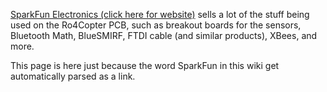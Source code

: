 [SparkFun Electronics (click here for website)](http://sparkfun.com/) sells a lot of the stuff being used on the Ro4Copter PCB, such as breakout boards for the sensors, Bluetooth Math, BlueSMIRF, FTDI cable (and similar products), XBees, and more.

This page is here just because the word SparkFun in this wiki get automatically parsed as a link.